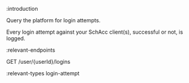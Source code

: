 :introduction

Query the platform for login attempts.

Every login attempt against your SchAcc client(s), successful or not, is
logged.

:relevant-endpoints

GET /user/{userId}/logins

:relevant-types login-attempt

